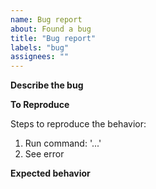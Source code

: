 ```yaml
---
name: Bug report
about: Found a bug
title: "Bug report"
labels: "bug"
assignees: ""
---
```


**Describe the bug**

<!-- A clear and concise description of what the bug is. -->

**To Reproduce**

Steps to reproduce the behavior:

1. Run command: '...'
2. See error

**Expected behavior**

<!-- A clear and concise description of what you expected to happen. -->

